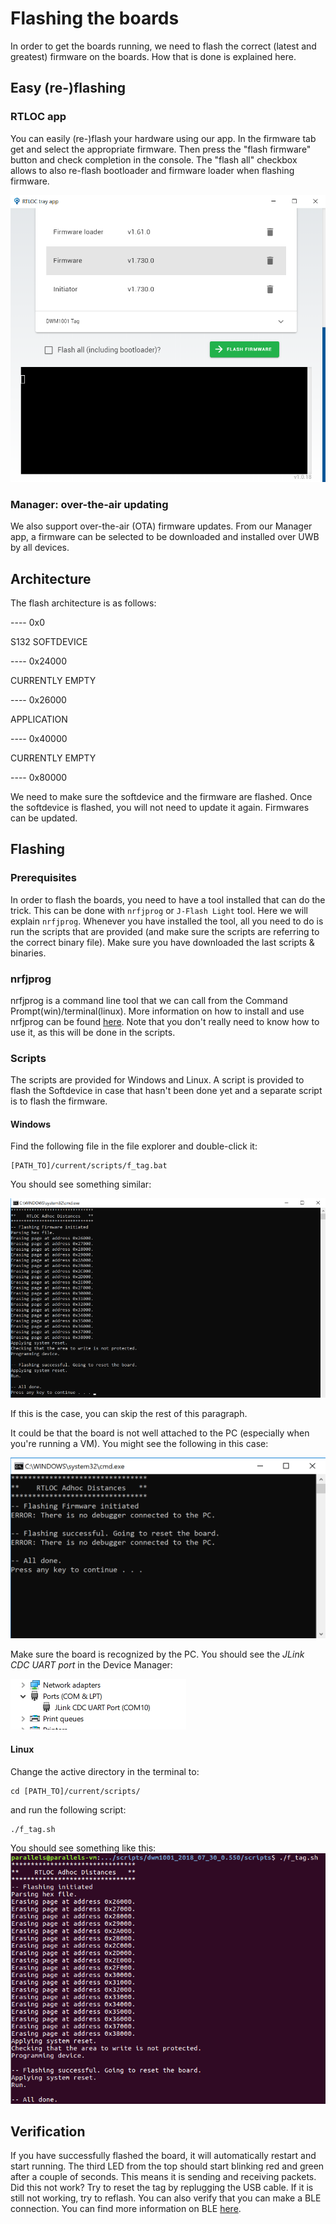 # Flashing the boards
In order to get the boards running, we need to flash the correct (latest and greatest) firmware on the boards.
How that is done is explained here.

<!-- ::: warning    
This guide only applies for DWM1001 boards. In order to (re)flash the other hardware, contact us.
::: -->
## Easy (re-)flashing

### RTLOC app
You can easily (re-)flash your hardware using our app. In the firmware tab get and select the appropriate firmware. Then press the "flash firmware" button and check completion in the console. The "flash all" checkbox allows to also re-flash bootloader and firmware loader when flashing firmware.

![Flash from app](./img/tray_flash.png)

### Manager: over-the-air updating
We also support over-the-air (OTA) firmware updates. From our Manager app, a firmware can be selected to be downloaded and installed over UWB by all devices.

## Architecture
The flash architecture is as follows:

---- 0x0

S132 SOFTDEVICE



---- 0x24000

CURRENTLY EMPTY

---- 0x26000

APPLICATION



---- 0x40000

CURRENTLY EMPTY



---- 0x80000

We need to make sure the softdevice and the firmware are flashed.
Once the softdevice is flashed, you will not need to update it again. Firmwares can be updated.

## Flashing
### Prerequisites
In order to flash the boards, you need to have a tool installed that can do the trick.
This can be done with `nrfjprog` or `J-Flash Light` tool. Here we will explain `nrfjprog`.
Whenever you have installed the tool, all you need to do is run the scripts that are provided (and make sure the scripts are referring to the correct binary file). Make sure you have downloaded the last scripts & binaries.

### nrfjprog
nrfjprog is a command line tool that we can call from the Command Prompt(win)/terminal(linux).
More information on how to install and use nrfjprog can be found [here](http://infocenter.nordicsemi.com/index.jsp?topic=%2Fcom.nordic.infocenter.tools%2Fdita%2Ftools%2Fnrf5x_command_line_tools%2Fnrf5x_command_line_tools_lpage.html).
Note that you don't really need to know how to use it, as this will be done in the scripts.

### Scripts
The scripts are provided for Windows and Linux. A script is provided to flash the Softdevice in case that hasn't been done yet and a separate script is to flash the firmware.
#### Windows
Find the following file in the file explorer and double-click it:
```
[PATH_TO]/current/scripts/f_tag.bat
```
You should see something similar:

![flashing windows success](./img/flashing/flashing_win_success.png "Flashing Windows Success")

If this is the case, you can skip the rest of this paragraph.

It could be that the board is not well attached to the PC (especially when you're running a VM). You might see the following in this case:

![flashing windows fail](./img/flashing/flashing_win_fail.png "Flashing Windows Fail")

Make sure the board is recognized by the PC. You should see the *JLink CDC UART port* in the Device Manager:

![flashing device manager](./img/flashing/flashing_device_manager.png "Flashing Device Manager")



#### Linux
Change the active directory in the terminal to:
```     
cd [PATH_TO]/current/scripts/
```
and run the following script:
```
./f_tag.sh
```
You should see something like this:
![flashing linux success](./img/flashing/flashing_linux_success.png "Flashing Linux Success")


## Verification
If you have successfully flashed the board, it will automatically restart and start running.
The third LED from the top should start blinking red and green after a couple of seconds. This means it is sending and receiving packets. Did this not work? Try to reset the tag by replugging the USB cable. If it is still not working, try to reflash.
You can also verify that you can make a BLE connection. You can find more information on BLE [here](/embedded/hw_interface_ble.html).
